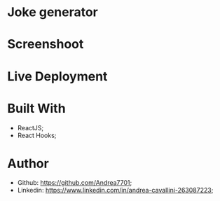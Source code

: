 # Joke generator


# Screenshoot


# Live Deployment


# Built With 
 - ReactJS;
 - React Hooks;

# Author
 - Github: https://github.com/Andrea7701;
 - Linkedin: https://www.linkedin.com/in/andrea-cavallini-263087223;
